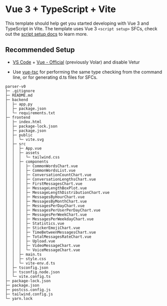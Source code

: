 # Vue 3 + TypeScript + Vite

This template should help get you started developing with Vue 3 and TypeScript in Vite. The template uses Vue 3 `<script setup>` SFCs, check out the [script setup docs](https://v3.vuejs.org/api/sfc-script-setup.html#sfc-script-setup) to learn more.

## Recommended Setup

- [VS Code](https://code.visualstudio.com/) + [Vue - Official](https://marketplace.visualstudio.com/items?itemName=Vue.volar) (previously Volar) and disable Vetur

- Use [vue-tsc](https://github.com/vuejs/language-tools/tree/master/packages/tsc) for performing the same type checking from the command line, or for generating d.ts files for SFCs.


```
parser-v0
├─ .gitignore
├─ README.md
├─ backend
│  ├─ app.py
│  ├─ package.json
│  └─ requirements.txt
├─ frontend
│  ├─ index.html
│  ├─ package-lock.json
│  ├─ package.json
│  ├─ public
│  │  └─ vite.svg
│  ├─ src
│  │  ├─ App.vue
│  │  ├─ assets
│  │  │  └─ tailwind.css
│  │  ├─ components
│  │  │  ├─ CommonWordsChart.vue
│  │  │  ├─ CommonWordsList.vue
│  │  │  ├─ ConversationCountChart.vue
│  │  │  ├─ ConversationLengthsChart.vue
│  │  │  ├─ FirstMessagesChart.vue
│  │  │  ├─ MessageLengthBoxPlot.vue
│  │  │  ├─ MessageLengthDistributionChart.vue
│  │  │  ├─ MessagesByHourChart.vue
│  │  │  ├─ MessagesByMonthChart.vue
│  │  │  ├─ MessagesPerDayChart.vue
│  │  │  ├─ MessagesPerUserPerDayChart.vue
│  │  │  ├─ MessagesPerWeekChart.vue
│  │  │  ├─ MessagesPerWeekdayChart.vue
│  │  │  ├─ Statistics.vue
│  │  │  ├─ StickerEmojiChart.vue
│  │  │  ├─ TimeBetweenMessagesChart.vue
│  │  │  ├─ TotalMessagesRateChart.vue
│  │  │  ├─ Upload.vue
│  │  │  ├─ VideoMessageChart.vue
│  │  │  └─ VoiceMessageChart.vue
│  │  ├─ main.ts
│  │  ├─ style.css
│  │  └─ vite-env.d.ts
│  ├─ tsconfig.json
│  ├─ tsconfig.node.json
│  └─ vite.config.ts
├─ package-lock.json
├─ package.json
├─ postcss.config.js
├─ tailwind.config.js
└─ yarn.lock

```